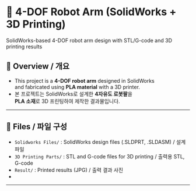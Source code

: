 # 🤖 4-DOF Robot Arm (SolidWorks + 3D Printing)

SolidWorks-based 4-DOF robot arm design with STL/G-code and 3D printing results

## 📌 Overview / 개요
- This project is a **4-DOF robot arm** designed in SolidWorks  
  and fabricated using **PLA material** with a 3D printer.  
- 본 프로젝트는 SolidWorks로 설계한 **4자유도 로봇팔**을  
  **PLA 소재**로 3D 프린팅하여 제작한 결과물입니다.  

---

## 📂 Files / 파일 구성
- `Solidworks Files/` : SolidWorks design files (.SLDPRT, .SLDASM) / 설계 파일  
- `3D Printing Parts/` : STL and G-code files for 3D printing / 출력용 STL, G-code  
- `Result/` : Printed results (JPG) / 출력 결과 사진
- 
---

